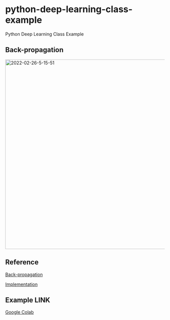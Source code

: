 # python-deep-learning-class-example
Python Deep Learning Class Example

## Back-propagation

<img src="https://i.ibb.co/ZVN9QhY/2022-02-26-7-26-38.png" alt="2022-02-26-5-15-51" border="0" width="600">

## Reference

[Back-propagation](https://www.youtube.com/watch?v=Mt6lHqssRSs&list=PLS8gIc2q83OjStGjdTF2LZtc0vefCAbnX&index=26)

[Implementation](https://www.youtube.com/watch?v=Wy-7bKf4UWA&lc=Ugxj6P0J4rOEadkHDZ54AaABAg.9Yru9KaHBnr9YsKiOdxBGm)

## Example LINK

[Google Colab](https://colab.research.google.com/drive/12-rHPTIDMai_jxTSlu62bMwvNCHAYOrb?usp=sharing)
